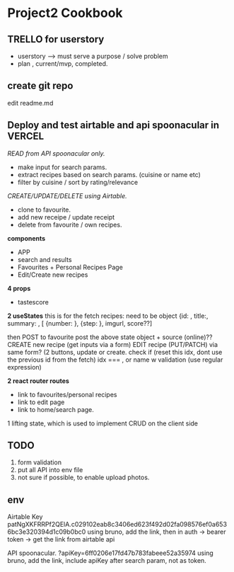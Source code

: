 # Project2 Cookbook

## TRELLO for userstory

- userstory --> must serve a purpose / solve problem
- plan , current/mvp, completed.

## create git repo

edit readme.md

## Deploy and test airtable and api spoonacular in VERCEL

_READ from API spoonacular only._

- make input for search params.
- extract recipes based on search params. (cuisine or name etc)
- filter by cuisine / sort by rating/relevance

_CREATE/UPDATE/DELETE using Airtable._

- clone to favourite.
- add new receipe / update receipt
- delete from favourite / own recipes.

**components**

- APP
- search and results
- Favourites + Personal Recipes Page
- Edit/Create new recipes

**4 props**

- tastescore

**2 useStates**
this is for the fetch recipes:
need to be object {id: , title:, summary: , [ {number: }, {step: }, imgurl, score??]

then POST to favourite
post the above state object + source (online)??
CREATE new recipe (get inputs via a form)
EDIT recipe (PUT/PATCH) via same form? (2 buttons, update or create. check if (reset this idx, dont use the previous id from the fetch) idx === , or name w validation (use regular expression)

**2 react router routes**

- link to favourites/personal recipes
- link to edit page
- link to home/search page.

1 lifting state, which is used to implement CRUD on the client side

## TODO

1. form validation
2. put all API into env file
3. not sure if possible, to enable upload photos.

## env

Airtable Key
patNgXKFRRPf2QElA.c029102eab8c3406ed623f492d02fa098576ef0a6536bc3e320394d1c09b0bc0
using bruno, add the link, then in auth -> bearer token -> get the link from airtable api

API spoonacular.
?apiKey=6ff0206e17fd47b783fabeee52a35974
using bruno, add the link, include apiKey after search param, not as token.
